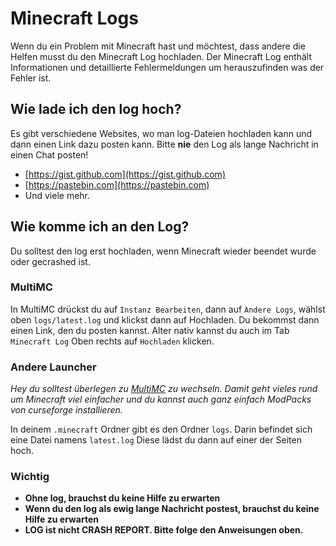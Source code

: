 # Minecraft Logs

Wenn du ein Problem mit Minecraft hast und möchtest, dass andere die Helfen musst du den Minecraft Log hochladen. Der Minecraft Log enthält Informationen und detaillierte Fehlermeldungen um herauszufinden was der Fehler ist.

## Wie lade ich den log hoch?

Es gibt verschiedene Websites, wo man log-Dateien hochladen kann und dann einen Link dazu posten kann. Bitte **nie** den Log als lange Nachricht in einen Chat posten!

  * [https://gist.github.com](https://gist.github.com)
  * [https://pastebin.com](https://pastebin.com)
  * Und viele mehr.
  
## Wie komme ich an den Log?

Du solltest den log erst hochladen, wenn Minecraft wieder beendet wurde oder gecrashed ist.

### MultiMC

In MultiMC drückst du auf `Instanz Bearbeiten`, dann auf `Andere Logs`, wählst oben `logs/latest.log` und klickst dann auf Hochladen. Du bekommst dann einen Link, den du posten kannst. Alter nativ kannst du auch im Tab `Minecraft Log` Oben rechts auf `Hochladen` klicken.

### Andere Launcher

*Hey du solltest überlegen zu [MultiMC](https://multimc.org/) zu wechseln. Damit geht vieles rund um Minecraft viel einfacher und du kannst auch ganz einfach ModPacks von curseforge installieren.*

In deinem `.minecraft` Ordner gibt es den Ordner `logs`. Darin befindet sich eine Datei namens `latest.log` Diese lädst du dann auf einer der Seiten hoch.

### Wichtig

  * **Ohne log, brauchst du keine Hilfe zu erwarten**
  * **Wenn du den log als ewig lange Nachricht postest, brauchst du keine Hilfe zu erwarten**
  * **LOG ist nicht CRASH REPORT. Bitte folge den Anweisungen oben.**